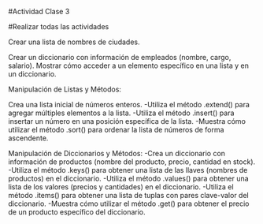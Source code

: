 #Actividad Clase 3

#Realizar todas las actividades

Crear una lista de nombres de ciudades.

Crear un diccionario con información de empleados (nombre, cargo, salario). Mostrar cómo acceder a un elemento específico en una lista y en un diccionario.

Manipulación de Listas y Métodos:

Crea una lista inicial de números enteros. 
-Utiliza el método .extend() para agregar múltiples elementos a la lista. 
-Utiliza el método .insert() para insertar un número en una posición específica de la lista. 
-Muestra cómo utilizar el método .sort() para ordenar la lista de números de forma ascendente.

Manipulación de Diccionarios y Métodos: 
-Crea un diccionario con información de productos (nombre del producto, precio, cantidad en stock). 
-Utiliza el método .keys() para obtener una lista de las llaves (nombres de productos) en el diccionario. 
-Utiliza el método .values() para obtener una lista de los valores (precios y cantidades) en el diccionario. 
-Utiliza el método .items() para obtener una lista de tuplas con pares clave-valor del diccionario. 
-Muestra cómo utilizar el método .get() para obtener el precio de un producto específico del diccionario.
